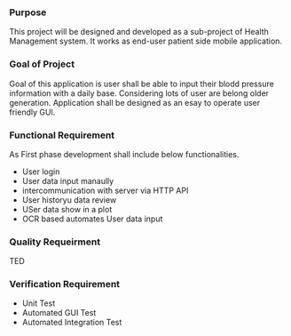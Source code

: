 
### Purpose
This project will be designed and developed as a sub-project of Health Management system.
It works as end-user patient side mobile application. 

### Goal of Project
Goal of this application is user shall be able to input their blodd pressure information with a daily base.
Considering lots of user are belong older generation. Application shall be designed as an esay to operate user friendly GUI.

### Functional Requirement
As First phase development shall include below functionalities.
* User login 
* User data input manaully 
* intercommunication with server via HTTP API  
* User historyu data review
* USer data show in a plot
* OCR based automates User data input

### Quality Requeirment
TED

### Verification Requirement
* Unit Test
* Automated GUI Test
* Automated Integration Test 

